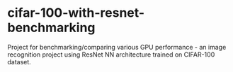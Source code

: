 # cifar-100-with-resnet-benchmarking
Project for benchmarking/comparing various GPU performance - an image recognition project using ResNet NN architecture trained on CIFAR-100 dataset.
